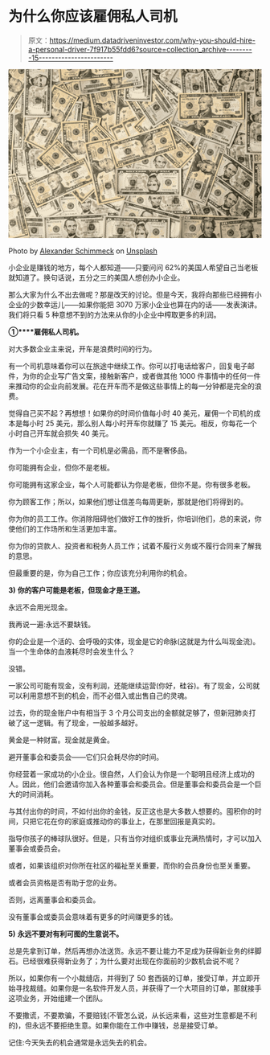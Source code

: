 # 为什么你应该雇佣私人司机

> 原文：<https://medium.datadriveninvestor.com/why-you-should-hire-a-personal-driver-7f917b55fdd6?source=collection_archive---------15----------------------->

![](img/7727f83d53923f98907ddab704dc2fe5.png)

Photo by [Alexander Schimmeck](https://unsplash.com/@alschim?utm_source=unsplash&utm_medium=referral&utm_content=creditCopyText) on [Unsplash](https://unsplash.com/s/photos/profit?utm_source=unsplash&utm_medium=referral&utm_content=creditCopyText)

小企业是赚钱的地方，每个人都知道——只要问问 62%的美国人希望自己当老板就知道了。换句话说，五分之三的美国人想创办小企业。

那么大家为什么不出去做呢？那是改天的讨论。但是今天，我将向那些已经拥有小企业的少数幸运儿——如果你能把 3070 万家小企业也算在内的话——发表演讲。我们将只看 5 种意想不到的方法来从你的小企业中榨取更多的利润。

**①****雇佣私人司机。**

对大多数企业主来说，开车是浪费时间的行为。

有一个司机意味着你可以在旅途中继续工作。你可以打电话给客户，回复电子邮件，为你的企业写广告文案，接触新客户，或者做其他 1000 件事情中的任何一件来推动你的企业向前发展。花在开车而不是做这些事情上的每一分钟都是完全的浪费。

觉得自己买不起？再想想！如果你的时间价值每小时 40 美元，雇佣一个司机的成本是每小时 25 美元，那么别人每小时开车你就赚了 15 美元。相反，你每花一个小时自己开车就会损失 40 美元。

作为一个小企业主，有一个司机是必需品，而不是奢侈品。

你可能拥有企业，但你不是老板。

你可能拥有这家企业，每个人可能都认为你是老板，但你不是。你有很多老板。

你为顾客工作；所以，如果他们想让信差鸟每周更新，那就是他们将得到的。

你为你的员工工作。你消除阻碍他们做好工作的挫折，你培训他们，总的来说，你使他们的工作场所和生活更加丰富。

你为你的贷款人、投资者和税务人员工作；试着不履行义务或不履行合同来了解我的意思。

但最重要的是，你为自己工作；你应该充分利用你的机会。

**3)** **你的客户可能是老板，但现金才是王道。**

永远不会用光现金。

我再说一遍:永远不要缺钱。

你的企业是一个活的、会呼吸的实体，现金是它的命脉(这就是为什么叫现金流)。当一个生命体的血液耗尽时会发生什么？

没错。

一家公司可能有现金，没有利润，还能继续运营(你好，硅谷)。有了现金，公司就可以利用意想不到的机会，而不必借入或出售自己的灵魂。

过去，你的现金账户中有相当于 3 个月公司支出的金额就足够了，但新冠肺炎打破了这一逻辑。有了现金，一般越多越好。

黄金是一种财富。现金就是黄金。

避开董事会和委员会——它们只会耗尽你的时间。

你经营着一家成功的小企业。很自然，人们会认为你是一个聪明且经济上成功的人。因此，他们会邀请你加入各种董事会和委员会。但是董事会和委员会是一个巨大的时间消耗。

与其付出你的时间，不如付出你的金钱，反正这也是大多数人想要的。囤积你的时间，只把它花在你的家庭或推动你的事业上，在那里回报是真实的。

指导你孩子的棒球队很好。但是，只有当你对组织或事业充满热情时，才可以加入董事会或委员会。

或者，如果该组织对你所在社区的福祉至关重要，而你的会员身份也至关重要。

或者会员资格是否有助于您的业务。

否则，远离董事会和委员会。

没有董事会或委员会意味着有更多的时间赚更多的钱。

**5)** **永远不要对有利可图的生意说不。**

总是先拿到订单，然后再想办法送货。永远不要让能力不足成为获得新业务的绊脚石。已经很难获得新业务了；为什么要对出现在你面前的少数机会说不呢？

所以，如果你有一个小裁缝店，并得到了 50 套西装的订单，接受订单，并立即开始寻找裁缝。如果你是一名软件开发人员，并获得了一个大项目的订单，那就接手这项业务，开始组建一个团队。

不要撒谎，不要欺骗，不要赔钱(不管怎么说，从长远来看，这些对生意都是不利的)，但永远不要拒绝生意。如果你能在工作中赚钱，总是接受订单。

记住:今天失去的机会通常是永远失去的机会。